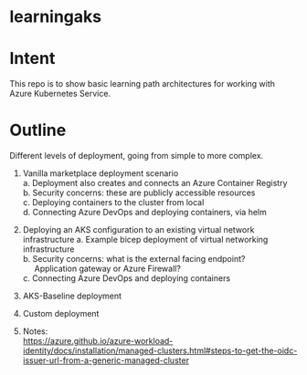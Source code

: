 # learningaks

# Intent
This repo is to show basic learning path architectures for working with Azure Kubernetes Service.  

# Outline
Different levels of deployment, going from simple to more complex.  

1. Vanilla marketplace deployment scenario  
    a. Deployment also creates and connects an Azure Container Registry  
    b. Security concerns: these are publicly accessible resources  
    c. Deploying containers to the cluster from local  
    d. Connecting Azure DevOps and deploying containers, via helm
        
2. Deploying an AKS configuration to an existing virtual network infrastructure 
    a. Example bicep deployment of virtual networking infrastructure  
    b. Security concerns: what is the external facing endpoint?  
    &nbsp;&nbsp;&nbsp;&nbsp;&nbsp;Application gateway or Azure Firewall?  
    c. Connecting Azure DevOps and deploying containers  

3. AKS-Baseline deployment  

4. Custom deployment  

5. Notes:  
https://azure.github.io/azure-workload-identity/docs/installation/managed-clusters.html#steps-to-get-the-oidc-issuer-url-from-a-generic-managed-cluster
